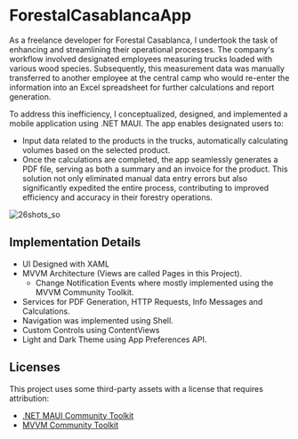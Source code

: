 # ForestalCasablancaApp
As a freelance developer for Forestal Casablanca, I undertook the task of enhancing and streamlining their operational processes. The company's workflow involved designated employees measuring trucks loaded with various wood species. Subsequently, this measurement data was manually transferred to another employee at the central camp who would re-enter the information into an Excel spreadsheet for further calculations and report generation.

To address this inefficiency, I conceptualized, designed, and implemented a mobile application using .NET MAUI. The app enables designated users to: 
* Input data related to the products in the trucks, automatically calculating volumes based on the selected product.
* Once the calculations are completed, the app seamlessly generates a PDF file, serving as both a summary and an invoice for the product.
This solution not only eliminated manual data entry errors but also significantly expedited the entire process, contributing to improved efficiency and accuracy in their forestry operations.

![26shots_so](https://github.com/DamianQS7/ForestalCasablancaApp/assets/102097286/be12c2b9-ba61-456e-9ab5-00f3f1ca91d2)

## Implementation Details
* UI Designed with XAML
* MVVM Architecture (Views are called Pages in this Project).
  - Change Notification Events where mostly implemented using the MVVM Community Toolkit.
* Services for PDF Generation, HTTP Requests, Info Messages and Calculations.
* Navigation was implemented using Shell.
* Custom Controls using ContentViews
* Light and Dark Theme using App Preferences API.

## Licenses

This project uses some third-party assets with a license that requires attribution:

- [.NET MAUI Community Toolkit](https://github.com/CommunityToolkit/Maui)
- [MVVM Community Toolkit](https://github.com/CommunityToolkit/WindowsCommunityToolkit)
